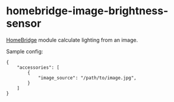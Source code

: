 # homebridge-image-brightness-sensor

[HomeBridge](http://github.com/nfarina/homebridge) module calculate lighting from an image.

Sample config:

```
{
    "accessories": [
        {
            "image_source": "/path/to/image.jpg",
        }
    ]
}
```
